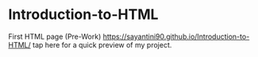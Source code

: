 # Introduction-to-HTML
First HTML page (Pre-Work)
https://sayantini90.github.io/Introduction-to-HTML/ tap here for a quick preview of my project.
